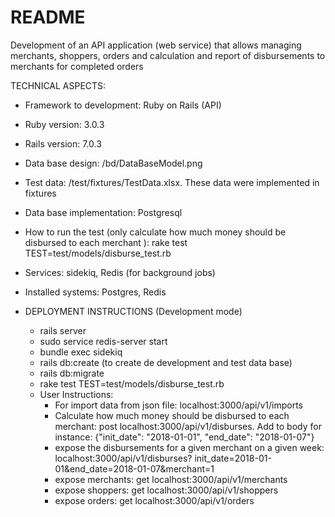 # README

Development of an API application (web service) that allows managing merchants, shoppers, orders and calculation and report of disbursements to merchants for completed orders


TECHNICAL ASPECTS:

* Framework to development: Ruby on Rails (API)

* Ruby version: 3.0.3

* Rails version: 7.0.3

* Data base design: /bd/DataBaseModel.png

* Test data: /test/fixtures/TestData.xlsx. These data were implemented in fixtures

* Data base implementation: Postgresql

* How to run the test (only calculate how much money should be disbursed to each merchant ): rake test TEST=test/models/disburse_test.rb

* Services: sidekiq, Redis (for background jobs)

* Installed systems: Postgres, Redis


* DEPLOYMENT INSTRUCTIONS (Development mode)
    * rails server
    * sudo service redis-server start
    * bundle exec sidekiq
    * rails db:create (to create de development and test data base)
    * rails db:migrate
    * rake test TEST=test/models/disburse_test.rb
    * User Instructions:
        * For import data from json file: localhost:3000/api/v1/imports
        * Calculate how much money should be disbursed to each merchant: post localhost:3000/api/v1/disburses. 
            Add to body for instance: {"init_date": "2018-01-01", "end_date": "2018-01-07"}
        *  expose the disbursements for a given merchant on a given week: localhost:3000/api/v1/disburses?
                                                                            init_date=2018-01-01&end_date=2018-01-07&merchant=1 
        * expose merchants: get  localhost:3000/api/v1/merchants  
        * expose shoppers: get  localhost:3000/api/v1/shoppers
        * expose orders: get  localhost:3000/api/v1/orders



